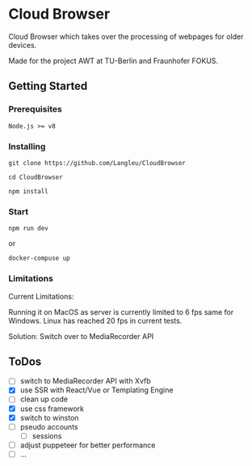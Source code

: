 # Cloud Browser

Cloud Browser which takes over the processing of webpages for older devices.

Made for the project AWT at TU-Berlin and Fraunhofer FOKUS.

## Getting Started

### Prerequisites

```
Node.js >= v8
```

### Installing

```
git clone https://github.com/Langleu/CloudBrowser
```

```
cd CloudBrowser
```

```
npm install
```

### Start

```
npm run dev
```
or
````
docker-compuse up
````

### Limitations

Current Limitations:

Running it on MacOS as server is currently limited to 6 fps same for Windows.
Linux has reached 20 fps in current tests.

Solution: Switch over to MediaRecorder API

## ToDos

- [ ] switch to MediaRecorder API with Xvfb
- [x] use SSR with React/Vue or Templating Engine
- [ ] clean up code
- [x] use css framework
- [x] switch to winston
- [ ] pseudo accounts
    - [ ] sessions
- [ ] adjust puppeteer for better performance
- [ ] ...

